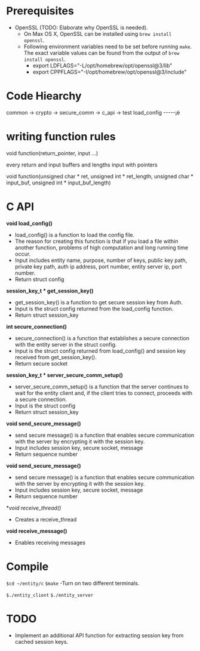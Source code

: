 # Prerequisites

- OpenSSL (TODO: Elaborate why OpenSSL is needed).
  - On Max OS X, OpenSSL can be installed using `brew install openssl`.
  - Following environment variables need to be set before running `make`. The exact variable values can be found from the output of `brew install openssl`.
    - export LDFLAGS="-L/opt/homebrew/opt/openssl@3/lib"
    - export CPPFLAGS="-I/opt/homebrew/opt/openssl@3/include"

# Code Hiearchy
common -> crypto -> secure_comm -> c_api  -> test
                    load_config -----¡è

# writing function rules

void function(return_pointer, input ...)

every return and input buffers and lengths input with pointers

void function(unsigned char * ret, unsigned int * ret_length, unsigned char * input_buf, unsigned int * input_buf_length)

# C API

**void load_config()**

- load_config() is a function to load the config file.
- The reason for creating this function is that if you load a file within another function, problems of high computation and long running time occur.
- Input includes entity name, purpose, number of keys, public key path, private key path, auth ip address, port number, entity server ip, port number.
- Return struct config

**session_key_t * get_session_key()**
- get_session_key() is a function to get secure session key from Auth.
- Input is the struct config returned from the load_config function. 
- Return struct session_key

**int secure_connection()**
- secure_connection() is a function that establishes a secure connection with the entity server in the struct config. 
- Input is the struct config returned from load_config() and session key received from get_session_key().
- Return secure socket

**session_key_t * server_secure_comm_setup()**
- server_secure_comm_setup() is a function that the server continues to wait for the entity client and, if the client tries to connect, proceeds with a secure connection.
- Input is the struct config
- Return struct session_key

**void send_secure_message()**
- send secure message() is a function that enables secure communication with the server by encrypting it with the session key.
- Input includes session key, secure socket, message
- Return sequence number

**void send_secure_message()**
- send secure message() is a function that enables secure communication with the server by encrypting it with the session key.
- Input includes session key, secure socket, message
- Return sequence number

**void *receive_thread()**
- Creates a receive_thread

**void receive_message()**
- Enables receiving messages

# Compile

`$cd ~/entity/c`
`$make`
-Turn on two different terminals.

`$./entity_client`
`$./entity_server`

# TODO

* Implement an additional API function for extracting session key from cached session keys.
